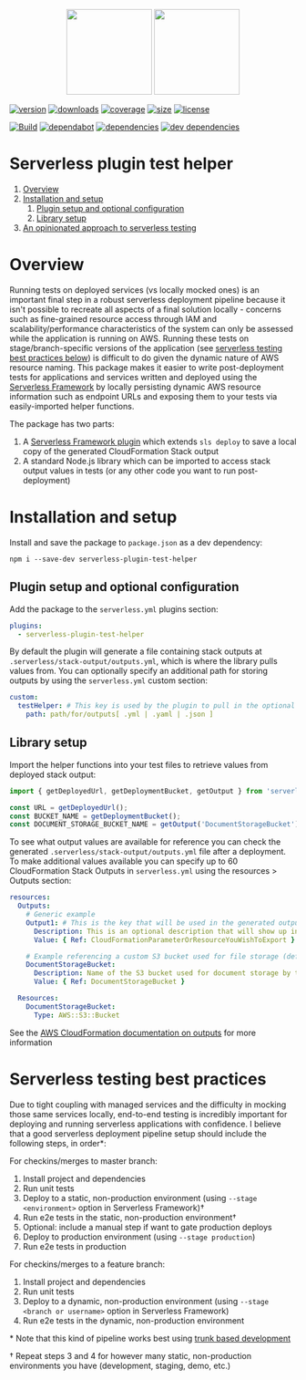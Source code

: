<p align="center">
  <img height="150" src="https://avatars0.githubusercontent.com/u/36457275?s=400&u=16d355f384ed7f8e0655b7ed1d70ff2e411690d8&v=4e">
  <img height="150" src="https://user-images.githubusercontent.com/2955468/50581158-0b705200-0e25-11e9-9fd5-0fe422e00f2e.png">
</p>

[![version][version]][version-url] [![downloads][downloads]][downloads-url] [![coverage][coverage]][coverage-url] [![size][size]][size-url] [![license][license]][license-url]

[![Build][build]][build-url] [![dependabot][dependabot]][dependabot-url] [![dependencies][dependency]][dependency-url] [![dev dependencies][dev-dependency]][dev-dependency-url]

# Serverless plugin test helper

1. [Overview](#overview)
1. [Installation and setup](#installation-and-setup)
   1. [Plugin setup and optional configuration](#plugin-setup-and-optional-configuration)
   1. [Library setup](#library-setup)
1. [An opinionated approach to serverless testing](#an-opinionated-approach-to-serverless-testing)

# Overview

Running tests on deployed services (vs locally mocked ones) is an important final step in a robust serverless deployment pipeline because it isn't possible to recreate all aspects of a final solution locally - concerns such as fine-grained resource access through IAM and scalability/performance characteristics of the system can only be assessed while the application is running on AWS. Running these tests on stage/branch-specific versions of the application (see [serverless testing best practices below](#serverless-testing-best-practices)) is difficult to do given the dynamic nature of AWS resource naming. This package makes it easier to write post-deployment tests for applications and services written and deployed using the [Serverless Framework](https://serverless.com/framework/) by locally persisting dynamic AWS resource information such as endpoint URLs and exposing them to your tests via easily-imported helper functions.

The package has two parts:

1. A [Serverless Framework plugin](https://github.com/serverless/plugins) which extends `sls deploy` to save a local copy of the generated CloudFormation Stack output
1. A standard Node.js library which can be imported to access stack output values in tests (or any other code you want to run post-deployment)

# Installation and setup

Install and save the package to `package.json` as a dev dependency:

`npm i --save-dev serverless-plugin-test-helper`

## Plugin setup and optional configuration

Add the package to the `serverless.yml` plugins section:

```yml
plugins:
  - serverless-plugin-test-helper
```

By default the plugin will generate a file containing stack outputs at `.serverless/stack-output/outputs.yml`, which is where the library pulls values from. You can optionally specify an additional path for storing outputs by using the `serverless.yml` custom section:

```yml
custom:
  testHelper: # This key is used by the plugin to pull in the optional path value
    path: path/for/outputs[ .yml | .yaml | .json ]
```

## Library setup

Import the helper functions into your test files to retrieve values from deployed stack output:

```ts
import { getDeployedUrl, getDeploymentBucket, getOutput } from 'serverless-plugin-test-helper';

const URL = getDeployedUrl();
const BUCKET_NAME = getDeploymentBucket();
const DOCUMENT_STORAGE_BUCKET_NAME = getOutput('DocumentStorageBucket');
```

To see what output values are available for reference you can check the generated `.serverless/stack-output/outputs.yml` file after a deployment. To make additional values available you can specify up to 60 CloudFormation Stack Outputs in `serverless.yml` using the resources > Outputs section:

```yml
resources:
  Outputs:
    # Generic example
    Output1: # This is the key that will be used in the generated outputs file
      Description: This is an optional description that will show up in the CloudFormation dashboard
      Value: { Ref: CloudFormationParameterOrResourceYouWishToExport }

    # Example referencing a custom S3 bucket used for file storage (defined under Resources section below)
    DocumentStorageBucket:
      Description: Name of the S3 bucket used for document storage by this stack
      Value: { Ref: DocumentStorageBucket }

  Resources:
    DocumentStorageBucket:
      Type: AWS::S3::Bucket
```

See the [AWS CloudFormation documentation on outputs](https://docs.aws.amazon.com/AWSCloudFormation/latest/UserGuide/outputs-section-structure.html) for more information

# Serverless testing best practices

Due to tight coupling with managed services and the difficulty in mocking those same services locally, end-to-end testing is incredibly important for deploying and running serverless applications with confidence. I believe that a good serverless deployment pipeline setup should include the following steps, in order\*:

For checkins/merges to master branch:

1. Install project and dependencies
1. Run unit tests
1. Deploy to a static, non-production environment (using `--stage <environment>` option in Serverless Framework)†
1. Run e2e tests in the static, non-production environment†
1. Optional: include a manual step if want to gate production deploys
1. Deploy to production environment (using `--stage production`)
1. Run e2e tests in production

For checkins/merges to a feature branch:

1. Install project and dependencies
1. Run unit tests
1. Deploy to a dynamic, non-production environment (using `--stage <branch or username>` option in Serverless Framework)
1. Run e2e tests in the dynamic, non-production environment

\* Note that this kind of pipeline works best using [trunk based development](https://trunkbaseddevelopment.com/)

† Repeat steps 3 and 4 for however many static, non-production environments you have (development, staging, demo, etc.)

<!-- Badge icons -->

[version]: https://flat.badgen.net/npm/v/serverless-plugin-test-helper?icon=npm&label=npm@latest
[downloads]: https://flat.badgen.net/npm/dt/serverless-plugin-test-helper?icon=npm
[coverage]: https://flat.badgen.net/codecov/c/github/manwaring/serverless-plugin-test-helper/?icon=codecov
[size]: https://flat.badgen.net/packagephobia/install/serverless-plugin-test-helper
[license]: https://flat.badgen.net/npm/license/serverless-plugin-test-helper/
[language]: https://flat.badgen.net/badge/typescript/typescript/?icon&label
[style]: https://flat.badgen.net/badge/code%20style/prettier?color=purple&icon=terminal&label
[build]: https://flat.badgen.net/circleci/github/manwaring/serverless-plugin-test-helper/master?icon=circleci
[dependabot]: https://flat.badgen.net/dependabot/manwaring/serverless-plugin-test-helper/?icon=dependabot&label=dependabot
[dependency]: https://flat.badgen.net/david/dep/manwaring/serverless-plugin-test-helper
[dev-dependency]: https://flat.badgen.net/david/dev/manwaring/serverless-plugin-test-helper/?label=dev+dependencies

<!-- Badge URLs -->

[version-url]: https://npmjs.com/package/serverless-plugin-test-helper
[downloads-url]: https://www.npmjs.com/package/serverless-plugin-test-helper
[coverage-url]: https://codecov.io/gh/manwaring/serverless-plugin-test-helper
[size-url]: https://packagephobia.now.sh/result?p=serverless-plugin-test-helper
[license-url]: https://www.npmjs.com/package/serverless-plugin-test-helper
[build-url]: https://circleci.com/gh/manwaring/serverless-plugin-test-helper
[dependabot-url]: https://flat.badgen.net/dependabot/manwaring/serverless-plugin-test-helper
[dependency-url]: https://david-dm.org/manwaring/serverless-plugin-test-helper
[dev-dependency-url]: https://david-dm.org/manwaring/serverless-plugin-test-helper?type=dev
